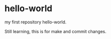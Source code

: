 # hello-world
my first repository hello-world.

Still learning, this is for make and commit changes.
